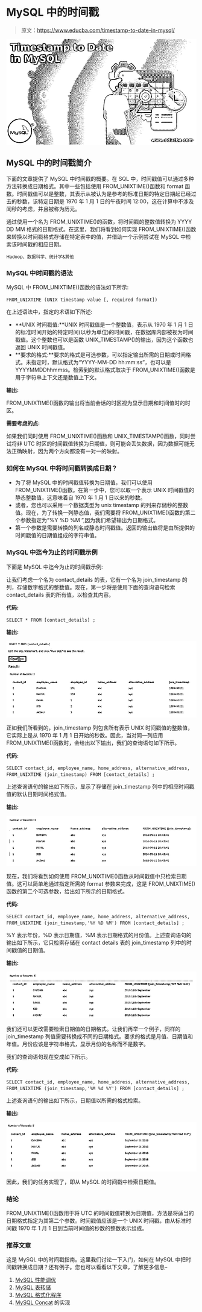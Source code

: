 # MySQL 中的时间戳

> 原文：<https://www.educba.com/timestamp-to-date-in-mysql/>

![Timestamp to Date in MySQL](img/3535916548cbada212aa79403d6e9db2.png)



## MySQL 中的时间戳简介

下面的文章提供了 MySQL 中时间戳的概要。在 SQL 中，时间戳值可以通过多种方法转换成日期格式。其中一些包括使用 FROM_UNIXTIME()函数和 format 函数。时间戳值可以是整数，其表示从被认为是参考的标准日期的特定日期起已经过去的秒数，该特定日期是 1970 年 1 月 1 日的午夜时间 12:00，这在计算中不涉及闰秒的考虑，并且被称为历元。

通过使用一个名为 FROM_UNIXTIME()的函数，将时间戳的整数值转换为 YYYY DD MM 格式的日期格式。在这里，我们将看到如何实现 FROM_UNIXTIME()函数来转换以时间戳格式存储在特定表中的值，并借助一个示例尝试在 MySQL 中检索该时间戳的相应日期。

<small>Hadoop、数据科学、统计学&其他</small>

### MySQL 中时间戳的语法

MySQL 中 FROM_UNIXTIME()函数的语法如下所示:

`FROM_UNIXTIME (UNIX timestamp value [, required format])`

在上述语法中，指定的术语如下所述:

*   **UNIX 时间戳值:**UNIX 时间戳值是一个整数值，表示从 1970 年 1 月 1 日的标准时间开始的特定时间(以秒为单位)的时间戳，在数据库内部被视为时间戳值。这个整数也可以是函数 UNIX_TIMESTAMP()的输出，因为这个函数也返回 UNIX 时间戳值。
*   **要求的格式:**要求的格式是可选参数，可以指定输出所需的日期或时间格式。未指定时，默认格式为“YYYY-MM-DD hh:mm:ss”，也可以是 YYYYMMDDhhmmss。检索到的默认格式取决于 FROM_UNIXTIME()函数是用于字符串上下文还是数值上下文。

**输出:**

FROM_UNIXTIME()函数的输出将当前会话的时区视为显示日期和时间值时的时区。

**需要考虑的点:**

如果我们同时使用 FROM_UNIXTIME()函数和 UNIX_TIMESTAMP()函数，同时尝试将非 UTC 时区的时间戳值转换为日期值，则可能会丢失数据，因为数据可能无法正确映射，因为两个方向都没有一对一的映射。

### 如何在 MySQL 中将时间戳转换成日期？

*   为了将 MySQL 中的时间戳值转换为日期值，我们可以使用 FROM_UNIXTIME()函数。在第一步中，您可以取一个表示 UNIX 时间戳值的静态整数值，这意味着自 1970 年 1 月 1 日以来的秒数。
*   或者，您也可以采用一个数据类型为 unix timestamp 的列来存储秒的整数值。现在，为了转换一列静态值，我们需要将 FROM_UNIXTIME()函数的第二个参数指定为“%Y %D %M ”,因为我们希望输出为日期格式。
*   第一个参数是需要转换的列名或静态时间戳值。返回的输出值将是由所提供的时间戳值的日期值组成的字符串值。

### MySQL 中迄今为止的时间戳示例

下面是 MySQL 中迄今为止的时间戳示例:

让我们考虑一个名为 contact_details 的表，它有一个名为 join_timestamp 的列，存储数字格式的整数值。现在，第一步将是使用下面的查询语句检索 contact_details 表的所有值，以检查其内容。

**代码:**

`SELECT * FROM [contact_details] ;`

**输出:**

![Timestamp to Date in MySQL 1](img/2c073ffaf911ccd3d2dc67b5fb132af1.png)



正如我们所看到的，join_timestamp 列包含所有表示 UNIX 时间戳值的整数值，它实际上是从 1970 年 1 月 1 日开始的秒数。因此，当对同一列应用 FROM_UNIXTIME()函数时，会给出以下输出，我们的查询语句如下所示。

**代码:**

`SELECT contact_id, employee_name, home_address, alternative_address, FROM_UNIXTIME (join_timestamp) FROM [contact_details] ;`

上述查询语句的输出如下所示，显示了存储在 join_timestamp 列中的相应时间戳值的默认日期时间格式值。

**输出:**

![default date time format](img/bf097294e40634fddb82bd4317c8395e.png)



现在，我们将看到如何使用 FROM_UNIXTIME()函数从时间戳值中只检索日期值。这可以简单地通过指定所需的 format 参数来完成，这是 FROM_UNIXTIME()函数的第二个可选参数，给出如下所示的日期格式。

**代码:**

`SELECT contact_id, employee_name, home_address, alternative_address, FROM_UNIXTIME (join_timestamp,'%Y %D %M') FROM [contact_details] ;`

%Y 表示年份，%D 表示日期值，%M 表示日期格式的月份值。上述查询语句的输出如下所示，它只检索存储在 contact details 表的 join_timestamp 列中的时间戳值的日期值。

**输出:**

![Timestamp to Date in MySQL 3](img/6c1af20ae1db0c99aa58f3eb16e7967b.png)



我们还可以更改需要检索日期值的日期格式。让我们再举一个例子，同样的 join_timestamp 列值需要转换成不同的日期格式。要求的格式是月值、日期值和年值。月份应该是字符串格式，显示月份的名称而不是数字。

我们的查询语句现在变成如下所示。

**代码:**

`SELECT contact_id, employee_name, home_address, alternative_address, FROM_UNIXTIME (join_timestamp,'%M %d %Y') FROM [contact_details] ;`

上述查询语句的输出如下所示，日期值以所需的格式检索。

**输出:**

![ value retrieved](img/7c7c814ca784ef953f75f94563b81e01.png)



因此，我们的任务实现了，即从 MySQL 的时间戳中检索日期值。

### 结论

FROM_UNIXTIME()函数用于将 UTC 的时间戳值转换为日期值，方法是将适当的日期格式指定为其第二个参数。时间戳值应该是一个 UNIX 时间戳，由从标准时间戳 1970 年 1 月 1 日到当前时间值的秒数的整数表示组成。

### 推荐文章

这是 MySQL 中的时间戳指南。这里我们讨论一下入门，如何在 MySQL 中把时间戳转换成日期？还有例子。您也可以看看以下文章，了解更多信息–

1.  [MySQL 性能调优](https://www.educba.com/mysql-performance-tuning/)
2.  [MySQL 表转储](https://www.educba.com/mysql-table-dump/)
3.  [MySQL 格式化程序](https://www.educba.com/mysql-formatter/)
4.  [MySQL Concat](https://www.educba.com/mysql-concat/) 的实现





